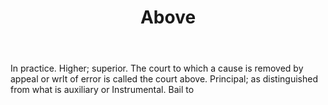 ---
title: Above
letter: A
permalink: "/definitions/above.html"
body: In practice. Higher; superior. The court to which a cause is removed by appeal
  or wrlt of error is called the court above. Principal; as distinguished from what
  is auxiliary or Instrumental. Bail to
published_at: '2018-07-07'
source: Black's Law Dictionary
layout: post
---